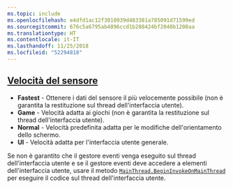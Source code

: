 ```yaml
---
ms.topic: include
ms.openlocfilehash: e4dfd1ac12f3010939d483381a785091d71599ed
ms.sourcegitcommit: 676c5a6795ab4896ccd1b288424bf2040b1208aa
ms.translationtype: HT
ms.contentlocale: it-IT
ms.lasthandoff: 11/25/2018
ms.locfileid: "52294818"
---
```

## <a name="sensor-speedxrefxamarinessentialssensorspeed"></a>[Velocità del sensore](xref:Xamarin.Essentials.SensorSpeed)

- **Fastest** - Ottenere i dati del sensore il più velocemente possibile (non è garantita la restituzione sul thread dell'interfaccia utente).
- **Game** - Velocità adatta ai giochi (non è garantita la restituzione sul thread dell'interfaccia utente).
- **Normal** - Velocità predefinita adatta per le modifiche dell'orientamento dello schermo.
- **UI** - Velocità adatta per l'interfaccia utente generale.

Se non è garantito che il gestore eventi venga eseguito sul thread dell'interfaccia utente e se il gestore eventi deve accedere a elementi dell'interfaccia utente, usare il metodo [`MainThread.BeginInvokeOnMainThread`](~/essentials/main-thread.md) per eseguire il codice sul thread dell'interfaccia utente.